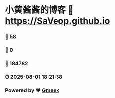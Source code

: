 # 小黄酱酱的博客 :link: https://SaVeop.github.io 
### :page_facing_up: [58](https://SaVeop.github.io/tag.html) 
### :speech_balloon: 0 
### :hibiscus: 184782 
### :alarm_clock: 2025-08-01 18:21:38 
### Powered by :heart: [Gmeek](https://github.com/Meekdai/Gmeek)
